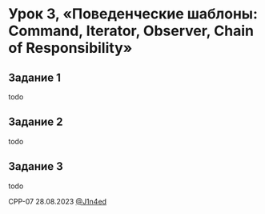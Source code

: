 # Урок 3, «Поведенческие шаблоны: Command, Iterator, Observer, Chain of Responsibility»
## Задание 1

todo

## Задание 2

todo

## Задание 3

todo

CPP-07
28.08.2023
[@J1n4ed](https://github.com/J1n4ed)
